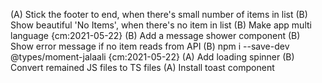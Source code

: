 (A) Stick the footer to end, when there's small number of items in list
(B) Show beautiful 'No Items', when there's no item in list
(B) Make app multi language {cm:2021-05-22}
(B) Add a message shower component
(B) Show error message if no item reads from API
(B) npm i --save-dev \@types/moment-jalaali {cm:2021-05-22}
(A) Add loading spinner
(B) Convert remained JS files to TS files
(A) Install toast component